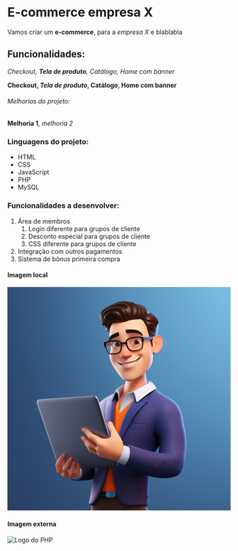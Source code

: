 # E-commerce empresa X

Vamos criar um **e-commerce**, para a *empresa X* e blablabla

## Funcionalidades:

_Checkout, **Tela de produto**, Catálogo, Home com banner_

**Checkout, _Tela de produto_, Catálogo, Home com banner**

###### Melhorias do projeto:

__Melhoria 1__, _melhoria 2_

### Linguagens do projeto:

* HTML
* CSS
* JavaScript
* PHP
* MySQL

### Funcionalidades a desenvolver:

1. Área de membros
   1. Login diferente para grupos de cliente
   2. Desconto especial para grupos de cliente
   3. CSS diferente para grupos de cliente 
2. Integração com outros pagamentos
3. Sistema de bônus primeira compra

#### Imagem local

![Logo do User](img/2150709814.jpg)

#### Imagem externa

![Logo do PHP](https://upload.wikimedia.org/wikipedia/commons/2/27/PHP-logo.svg)
